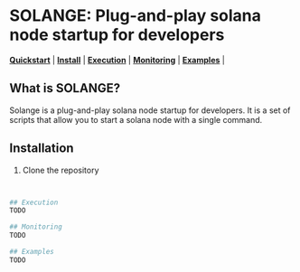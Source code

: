 # SOLANGE: Plug-and-play solana node startup for developers

**[Quickstart](#what-is-solange)** | **[Install](#installation)** | **[Execution](#execution)** | **[Monitoring](#monitoring)** | **[Examples](#examples)** |

</div>

## What is SOLANGE?
Solange is a plug-and-play solana node startup for developers.
It is a set of scripts that allow you to start a solana node with a single command.

## Installation
1. Clone the repository
```bash


## Execution
TODO

## Monitoring
TODO

## Examples
TODO
